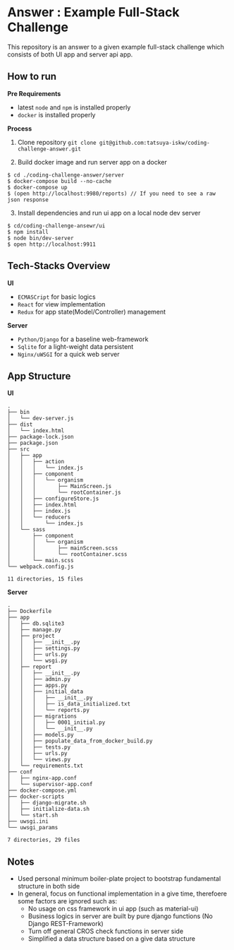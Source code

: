 # Answer : Example Full-Stack Challenge

This repository is an answer to a given example full-stack challenge which consists of both UI app and server api app.

## How to run

**Pre Requirements**

* latest `node` and `npm` is installed properly
* `docker` is installed properly

**Process**

1. Clone repository `git clone git@github.com:tatsuya-iskw/coding-challenge-answer.git`

2. Build docker image and run server app on a docker

```
$ cd ./coding-challenge-answer/server
$ docker-compose build --no-cache
$ docker-compose up
$ (open http://localhost:9980/reports) // If you need to see a raw json response
```

3. Install dependencies and run ui app on a local node dev server

```
$ cd/coding-challenge-ansewr/ui
$ npm install
$ node bin/dev-server
$ open http://localhost:9911
```

## Tech-Stacks Overview

**UI**

* `ECMASCript` for basic logics
* `React` for view implementation
* `Redux` for app state(Model/Controller) management

**Server**

* `Python/Django` for a baseline web-framework
* `Sqlite` for a light-weight data persistent
* `Nginx/uWSGI` for a quick web server

## App Structure

**UI**

```
.
├── bin
│   └── dev-server.js
├── dist
│   └── index.html
├── package-lock.json
├── package.json
├── src
│   ├── app
│   │   ├── action
│   │   │   └── index.js
│   │   ├── component
│   │   │   └── organism
│   │   │       ├── MainScreen.js
│   │   │       └── rootContainer.js
│   │   ├── configureStore.js
│   │   ├── index.html
│   │   ├── index.js
│   │   └── reducers
│   │       └── index.js
│   └── sass
│       ├── component
│       │   └── organism
│       │       ├── mainScreen.scss
│       │       └── rootContainer.scss
│       └── main.scss
└── webpack.config.js

11 directories, 15 files
```

**Server**

```
.
├── Dockerfile
├── app
│   ├── db.sqlite3
│   ├── manage.py
│   ├── project
│   │   ├── __init__.py
│   │   ├── settings.py
│   │   ├── urls.py
│   │   └── wsgi.py
│   ├── report
│   │   ├── __init__.py
│   │   ├── admin.py
│   │   ├── apps.py
│   │   ├── initial_data
│   │   │   ├── __init__.py
│   │   │   ├── is_data_initialized.txt
│   │   │   └── reports.py
│   │   ├── migrations
│   │   │   ├── 0001_initial.py
│   │   │   └── __init__.py
│   │   ├── models.py
│   │   ├── populate_data_from_docker_build.py
│   │   ├── tests.py
│   │   ├── urls.py
│   │   └── views.py
│   └── requirements.txt
├── conf
│   ├── nginx-app.conf
│   └── supervisor-app.conf
├── docker-compose.yml
├── docker-scripts
│   ├── django-migrate.sh
│   ├── initialize-data.sh
│   └── start.sh
├── uwsgi.ini
└── uwsgi_params

7 directories, 29 files
```

## Notes

* Used personal minimum boiler-plate project to bootstrap fundamental structure in both side
* In general, focus on functional implementation in a give time, therefoere some factors are ignored such as:
  * No usage on css framework in ui app (such as material-ui)
  * Business logics in server are built by pure django functions (No Django REST-Framework)
  * Turn off general CROS check functions in server side
  * Simplified a data structure based on a give data structure